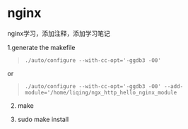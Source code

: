 nginx
=====

nginx学习，添加注释，添加学习笔记

1.generate the makefile

> `./auto/configure --with-cc-opt='-ggdb3 -O0'`

or

> `./auto/configure --with-cc-opt='-ggdb3 -O0' --add-module='/home/liqing/ngx_http_hello_nginx_module`

2. make

3. sudo make install
